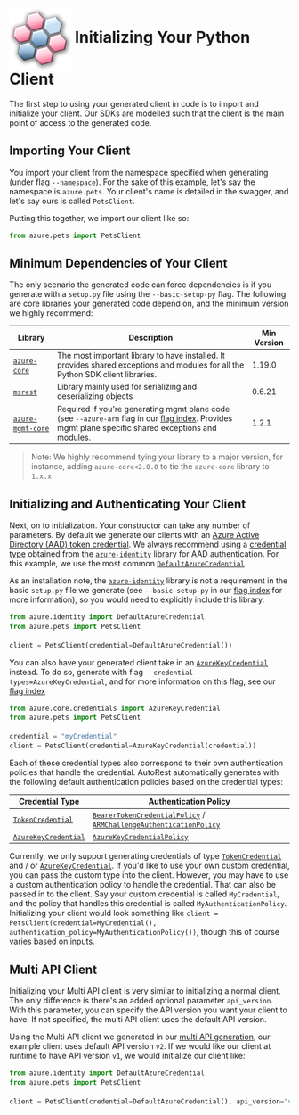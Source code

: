 # <img align="center" src="../images/logo.png"> Initializing Your Python Client

The first step to using your generated client in code is to import and initialize your client. Our SDKs are modelled such
that the client is the main point of access to the generated code.

## Importing Your Client

You import your client from the namespace specified when generating (under flag `--namespace`). For the sake of this example,
let's say the namespace is `azure.pets`. Your client's name is detailed in the swagger, and let's say
ours is called `PetsClient`.

Putting this together, we import our client like so:

```python
from azure.pets import PetsClient
```

## Minimum Dependencies of Your Client

The only scenario the generated code can force dependencies is if you generate with a `setup.py` file using the `--basic-setup-py` flag.
The following are core libraries your generated code depend on, and the minimum version we highly recommend:

| Library                                      | Description                                                                                                                                                        | Min Version |
| -------------------------------------------- | ------------------------------------------------------------------------------------------------------------------------------------------------------------------ | ----------- |
| [`azure-core`][azure_core_library]           | The most important library to have installed. It provides shared exceptions and modules for all the Python SDK client libraries.                                   | 1.19.0       |
| [`msrest`][msrest_library]                   | Library mainly used for serializing and deserializing objects                                                                                                      | 0.6.21      |
| [`azure-mgmt-core`][azure_mgmt_core_library] | Required if you're generating mgmt plane code (see `--azure-arm` flag in our [flag index][flag_index]. Provides mgmt plane specific shared exceptions and modules. | 1.2.1       |

> Note: We highly recommend tying your library to a major version, for instance, adding `azure-core<2.0.0` to tie the `azure-core` library to `1.x.x`

## Initializing and Authenticating Your Client

Next, on to initialization. Your constructor can take any number of parameters. By default we generate our clients with an [Azure Active Directory (AAD) token credential][aad_authentication]. We always recommend
using a [credential type][identity_credentials] obtained from the [`azure-identity`][azure_identity_library] library for AAD authentication. For this example,
we use the most common [`DefaultAzureCredential`][default_azure_credential].

As an installation note, the [`azure-identity`][azure_identity_library] library is not a requirement in the basic `setup.py` file we generate
(see `--basic-setup-py` in our [flag index][flag_index] for more information), so you would need to explicitly include this library.

```python
from azure.identity import DefaultAzureCredential
from azure.pets import PetsClient

client = PetsClient(credential=DefaultAzureCredential())
```

You can also have your generated client take in an [`AzureKeyCredential`][azure_key_credential] instead. To do so, generate with flag `--credential-types=AzureKeyCredential`,
and for more information on this flag, see our [flag index][flag_index]

```python
from azure.core.credentials import AzureKeyCredential
from azure.pets import PetsClient

credential = "myCredential"
client = PetsClient(credential=AzureKeyCredential(credential))
```

Each of these credential types also correspond to their own authentication policies that handle the credential. AutoRest automatically generates with the following default authentication policies based on the credential types:

| Credential Type                              | Authentication Policy                                                  |
| -------------------------------------------- | ---------------------------------------------------------------------- |
| [`TokenCredential`][aad_authentication]      | [`BearerTokenCredentialPolicy`][bearer_token_credential_policy] / [`ARMChallengeAuthenticationPolicy`][ARMChallengeAuthenticationPolicy]        |
| [`AzureKeyCredential`][azure_key_credential] | [`AzureKeyCredentialPolicy`][azure_key_credential_policy]              |

Currently, we only support generating credentials of type [`TokenCredential`][aad_authentication] and / or [`AzureKeyCredential`][azure_key_credential]. If you'd like to use your own custom credential,
you can pass the custom type into the client. However, you may have to use a custom authentication policy to handle the credential. That can also be passed in to the
client. Say your custom credential is called `MyCredential`, and the policy that handles this credential is called `MyAuthenticationPolicy`. Initializing your
client would look something like `client = PetsClient(credential=MyCredential(), authentication_policy=MyAuthenticationPolicy())`, though this of course varies
based on inputs.

## Multi API Client

Initializing your Multi API client is very similar to initializing a normal client. The only difference is there's an added optional
parameter `api_version`. With this parameter, you can specify the API version you want your client to have. If not specified, the multi
API client uses the default API version.

Using the Multi API client we generated in our [multi API generation][multiapi_generation], our example client uses default API version
`v2`. If we would like our client at runtime to have API version `v1`, we would initialize our client like:

```python
from azure.identity import DefaultAzureCredential
from azure.pets import PetsClient

client = PetsClient(credential=DefaultAzureCredential(), api_version="v1")
```

<!-- LINKS -->

[multiapi_generation]: https://github.com/Azure/autorest.python/blob/autorestv3/docs/generate/multiapi.md
[azure_core_library]: https://pypi.org/project/azure-core/
[msrest_library]: https://pypi.org/project/msrest/
[azure_mgmt_core_library]: https://pypi.org/project/azure-mgmt-core/
[azure_identity_library]: https://pypi.org/project/azure-identity/
[flag_index]: https://github.com/Azure/autorest/tree/master/docs/generate/flags.md
[aad_authentication]: https://docs.microsoft.com/azure/cognitive-services/authentication?tabs=powershell#authenticate-with-an-authentication-token
[identity_credentials]: https://github.com/Azure/azure-sdk-for-python/tree/master/sdk/identity/azure-identity#credentials
[default_azure_credential]: https://docs.microsoft.com/python/api/azure-identity/azure.identity.defaultazurecredential?view=azure-python
[azure_key_credential]: https://docs.microsoft.com/python/api/azure-core/azure.core.credentials.azurekeycredential?view=azure-python
[bearer_token_credential_policy]: https://docs.microsoft.com/python/api/azure-core/azure.core.pipeline.policies.bearertokencredentialpolicy?view=azure-python
[ARMChallengeAuthenticationPolicy]: https://docs.microsoft.com/en-us/python/api/azure-mgmt-core/azure.mgmt.core.policies.armchallengeauthenticationpolicy?view=azure-python
[azure_key_credential_policy]: https://docs.microsoft.com/python/api/azure-core/azure.core.pipeline.policies.azurekeycredentialpolicy?view=azure-python

